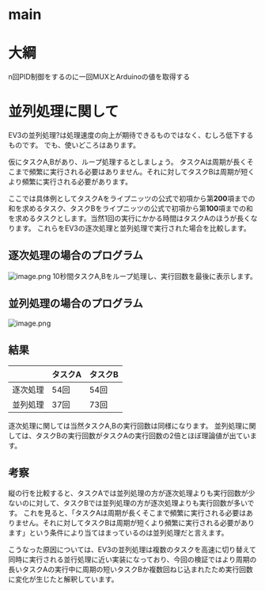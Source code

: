 # main
# 大綱
n回PID制御をするのに一回MUXとArduinoの値を取得する

# 並列処理に関して
EV3の並列処理?は処理速度の向上が期待できるものではなく、むしろ低下するものです。
でも、使いどころはあります。

仮にタスクA,Bがあり、ループ処理するとしましょう。
タスクAは周期が長くそこまで頻繁に実行される必要はありません。それに対してタスクBは周期が短くより頻繁に実行される必要があります。

ここでは具体例としてタスクAをライプニッツの公式で初項から第**200**項までの和を求めるタスク、タスクBをライプニッツの公式で初項から第**100**項までの和を求めるタスクとします。当然1回の実行にかかる時間はタスクAのほうが長くなります。
これらをEV3の逐次処理と並列処理で実行された場合を比較します。

## 逐次処理の場合のプログラム
![image.png](https://qiita-image-store.s3.ap-northeast-1.amazonaws.com/0/2449798/06f0e461-366a-0409-8794-ba0cd1e0c6fd.png)
10秒間タスクA,Bをループ処理し、実行回数を最後に表示します。

## 並列処理の場合のプログラム
![image.png](https://qiita-image-store.s3.ap-northeast-1.amazonaws.com/0/2449798/fe5ceb56-2f2d-20c0-7622-503f9a56cbc8.png)

## 結果
|          | タスクA | タスクB | 
| -------- | ------- | ------- | 
| 逐次処理 | 54回      | 54回      | 
| 並列処理 | 37回      | 73回      |  

逐次処理に関しては当然タスクA,Bの実行回数は同様になります。
並列処理に関しては、タスクBの実行回数がタスクAの実行回数の2倍とほぼ理論値が出ています。

## 考察
縦の行を比較すると、タスクAでは並列処理の方が逐次処理よりも実行回数が少ないのに対して、タスクBでは並列処理の方が逐次処理よりも実行回数が多いです。
これを見ると、「タスクAは周期が長くそこまで頻繁に実行される必要はありません。それに対してタスクBは周期が短くより頻繁に実行される必要があります」という条件により当てはまっているのは並列処理だと言えます。

こうなった原因については、EV3の並列処理は複数のタスクを高速に切り替えて同時に実行される並行処理に近い実装になっており、今回の検証ではより周期の長いタスクAの実行中に周期の短いタスクBか複数回ねじ込まれたため実行回数に変化が生じたと解釈しています。